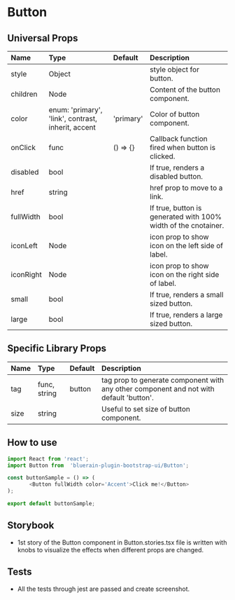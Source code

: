# Button

## Universal Props

| Name | Type | Default | Description |
|:-----|:-----|:--------|:------------|
| style | Object | | style object for button. |
| children | Node | | Content of the button component. |
| color | enum: 'primary', 'link', contrast, inherit, accent | 'primary' | Color of button component.|
| onClick | func | () => {} | Callback function fired when button is clicked. |
| disabled | bool |  | If true, renders a disabled button. |
| href | string | | href prop to move to a link. |
| fullWidth | bool |  | If true, button is generated with 100% width of the cnotainer. |
| iconLeft | Node |  | icon prop to show icon on the left side of label. |
| iconRight | Node | | icon prop to show icon on the right side of label. |
| small | bool |  | If true, renders a small sized button. |
| large | bool |  | If true, renders a large sized button.|

## Specific Library Props

| Name | Type | Default | Description |
|:-----|:-----|:--------|:------------|
| tag | func, string | button | tag prop to generate component with any other component and not with default 'button'. |
| size | string |  | Useful to set size of button component. |

## How to use

```JavaScript
import React from 'react';
import Button from  'bluerain-plugin-bootstrap-ui/Button';

const buttonSample = () => (
       <Button fullWidth color='Accent'>Click me!</Button>
);

export default buttonSample;
```

## Storybook

- 1st story of the Button component in Button.stories.tsx file is written with knobs to visualize the effects when different props are changed.

## Tests

- All the tests through jest are passed and create screenshot.